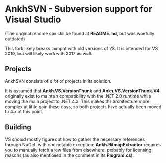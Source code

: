 # AnkhSVN - Subversion support for Visual Studio

(The original readme can still be found at **README.md**, but was woefully outdated)

This fork likely breaks compat with old versions of VS. It is intended for VS 2019, but will likely work with 2017 as well.

## Projects

AnkhSVN consists of _a lot_ of projects in its solution.

It is assumed that **Ankh.VS.VersionThunk** and **Ankh.VS.VersionThunk.V4** originally exist to maintain compatibility with the .NET 2.0 runtime while moving the main project to .NET 4.x. This makes the architecture more complex at little gain these days, so both projects have actually been moved to 4.x at this point.

## Building

VS _should_ mostly figure out how to gather the necessary references through NuGet, with one notable exception: **Ankh.BitmapExtractor** requires you to manually fetch a few files from elsewhere, probably for licensing reasons (as also mentioned in the comment in its **Program.cs**).
